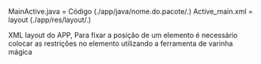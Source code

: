 MainActive.java = Código (./app/java/nome.do.pacote/.)
Active_main.xml = layout (./app/res/layout/.)

XML layout do APP,
Para fixar a posição de um elemento é necessário colocar as restrições no elemento utilizando a ferramenta de varinha mágica